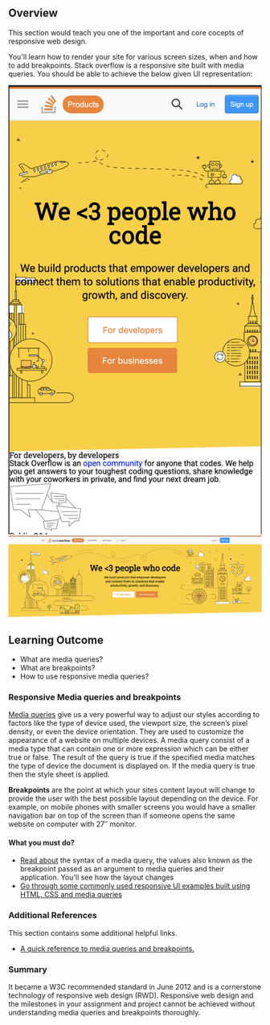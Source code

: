 ## Overview

This section would teach you one of the important and core cocepts of responsive web design.

You'll learn how to render your site for various screen sizes, when and how to add breakpoints. Stack overflow is a responsive site built with media queries. You should be able to achieve the below given UI representation:

![Responsive Media Queries Mobile](images/media-mob.png)
![Responsive Media Queries ](images/media.png)

## Learning Outcome

- What are media queries?
- What are breakpoints?
- How to use responsive media queries?

### Responsive Media queries and breakpoints

[Media queries](https://www.w3.org/TR/mediaqueries-4/) give us a very powerful way to adjust our styles according to factors like the type of device used, the viewport size, the screen’s pixel density, or even the device orientation. They are used to customize the appearance of a website on multiple devices. A media query consist of a media type that can contain one or more expression which can be either true or false. The result of the query is true if the specified media matches the type of device the document is displayed on. If the media query is true then the style sheet is applied.

**Breakpoints** are the point at which your sites content layout will change to provide the user with the best possible layout depending on the device. For example, on mobile phones with smaller screens you would have a smaller navigation bar on top of the screen than if someone opens the same website on computer with 27″ monitor.

#### What you must do?

- [Read about](https://www.w3schools.com/css/css_rwd_mediaqueries.asp) the syntax of a media query, the values also known as the breakpoint passed as an argument to media queries and their application. You'll see how the layout changes
- [Go through some commonly used responsive UI examples built using HTML, CSS and media queries](https://www.w3schools.com/css/css3_mediaqueries_ex.asp)

### Additional References

This section contains some additional helpful links.

- [A quick reference to media queries and breakpoints.](https://www.tutorialrepublic.com/css-tutorial/css3-media-queries.php)

### Summary

It became a W3C recommended standard in June 2012 and is a cornerstone technology of responsive web design (RWD). Responsive web design and the milestones in your assignment and project cannot be achieved without understanding media queries and breakpoints thoroughly.

